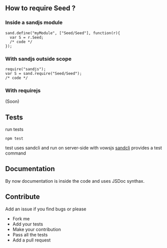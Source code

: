 ## How to require Seed ?
### Inside a sandjs module

    sand.define("myModule", ["Seed/Seed"], function(r){
      var S = r.Seed;
      /* code */
    });

### With sandjs outside scope
    require("sandjs");
    var S = sand.require("Seed/Seed");
    /* code */

### With requirejs 

(Soon)

## Tests

run tests

    npm test

test uses sandcli and run on server-side with vowsjs
[sandcli](http://github.com/piercus/sandcli) provides a test command

## Documentation

By now documentation is inside the code and uses JSDoc synthax.

## Contribute

Add an issue if you find bugs or please

*   Fork me
*   Add your tests
*   Make your contribution
*   Pass all the tests 
*   Add a pull request



